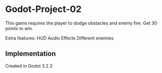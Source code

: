 # Godot-Project-02
This game requires the player to dodge obstacles and enemy fire. Get 30 points to win.

Extra features:
HUD
Audio Effects
Different enemies


## Implementation
Created in Godot 3.2.2
